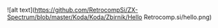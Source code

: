 
![alt text](https://github.com/RetrocompSi/ZX-Spectrum/blob/master/Koda/Koda/Zbirnik/Hello Retrocomp.si/hello.png)
